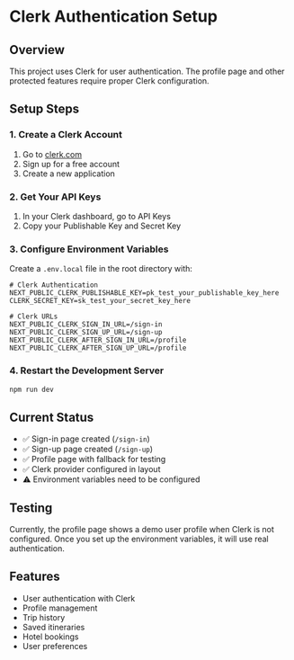 # Clerk Authentication Setup

## Overview
This project uses Clerk for user authentication. The profile page and other protected features require proper Clerk configuration.

## Setup Steps

### 1. Create a Clerk Account
1. Go to [clerk.com](https://clerk.com)
2. Sign up for a free account
3. Create a new application

### 2. Get Your API Keys
1. In your Clerk dashboard, go to API Keys
2. Copy your Publishable Key and Secret Key

### 3. Configure Environment Variables
Create a `.env.local` file in the root directory with:

```env
# Clerk Authentication
NEXT_PUBLIC_CLERK_PUBLISHABLE_KEY=pk_test_your_publishable_key_here
CLERK_SECRET_KEY=sk_test_your_secret_key_here

# Clerk URLs
NEXT_PUBLIC_CLERK_SIGN_IN_URL=/sign-in
NEXT_PUBLIC_CLERK_SIGN_UP_URL=/sign-up
NEXT_PUBLIC_CLERK_AFTER_SIGN_IN_URL=/profile
NEXT_PUBLIC_CLERK_AFTER_SIGN_UP_URL=/profile
```

### 4. Restart the Development Server
```bash
npm run dev
```

## Current Status
- ✅ Sign-in page created (`/sign-in`)
- ✅ Sign-up page created (`/sign-up`)
- ✅ Profile page with fallback for testing
- ✅ Clerk provider configured in layout
- ⚠️ Environment variables need to be configured

## Testing
Currently, the profile page shows a demo user profile when Clerk is not configured. Once you set up the environment variables, it will use real authentication.

## Features
- User authentication with Clerk
- Profile management
- Trip history
- Saved itineraries
- Hotel bookings
- User preferences







